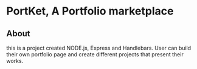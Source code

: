# PortKet, A Portfolio marketplace

## About
this is a project created NODE.js, Express and Handlebars. User can build their own portfolio page and create different projects that present their works.

